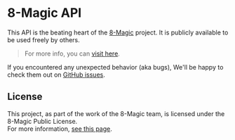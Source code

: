 # 8-Magic API

This API is the beating heart of the [8-Magic](https://8.alialmasi.ir) project. It is publicly available to be used freely by others.

> For more info, you can [visit here](https://api.8.alialmasi.ir).

If you encountered any unexpected behavior (aka bugs), We'll be happy to check them out on [GitHub issues](https://github.com/8-Magic/8-magic-api/issues).

## License

This project, as part of the work of the 8-Magic team, is licensed under the 8-Magic Public License.  
For more information, [see this page](https://8-magic.github.io/8-Magic-Public-License/).
